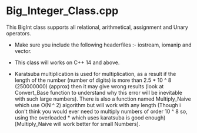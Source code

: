 # Big_Integer_Class.cpp

This BigInt class supports all relational, arithmetical, assignment and Unary operators.

* Make sure you include the following headerfiles :- iostream, iomanip and vector.

* This class will works on C++ 14 and above.

* Karatsuba multiplication is used for multiplication, as a result if the length of the number (number of digits) is more than 2.5 * 10 ^ 8 (250000000) (approx) then it may give wrong results (look at Convert_Base function to understand why this error will be inevitable with such large numbers). There is also a function named Multiply_Naive which use O(N ^ 2) algorithm but will work with any length (Though i don't think you would ever need to multiply numbers of order 10 ^ 8 so, using the overloaded * which uses karatsuba is good enough) [Multiply_Naive will work better for small Numbers].
